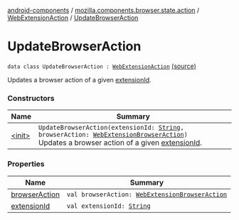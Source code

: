 [android-components](../../../index.md) / [mozilla.components.browser.state.action](../../index.md) / [WebExtensionAction](../index.md) / [UpdateBrowserAction](./index.md)

# UpdateBrowserAction

`data class UpdateBrowserAction : `[`WebExtensionAction`](../index.md) [(source)](https://github.com/mozilla-mobile/android-components/blob/master/components/browser/state/src/main/java/mozilla/components/browser/state/action/BrowserAction.kt#L381)

Updates a browser action of a given [extensionId](extension-id.md).

### Constructors

| Name | Summary |
|---|---|
| [&lt;init&gt;](-init-.md) | `UpdateBrowserAction(extensionId: `[`String`](https://kotlinlang.org/api/latest/jvm/stdlib/kotlin/-string/index.html)`, browserAction: `[`WebExtensionBrowserAction`](../../../mozilla.components.concept.engine.webextension/-web-extension-browser-action.md)`)`<br>Updates a browser action of a given [extensionId](extension-id.md). |

### Properties

| Name | Summary |
|---|---|
| [browserAction](browser-action.md) | `val browserAction: `[`WebExtensionBrowserAction`](../../../mozilla.components.concept.engine.webextension/-web-extension-browser-action.md) |
| [extensionId](extension-id.md) | `val extensionId: `[`String`](https://kotlinlang.org/api/latest/jvm/stdlib/kotlin/-string/index.html) |
